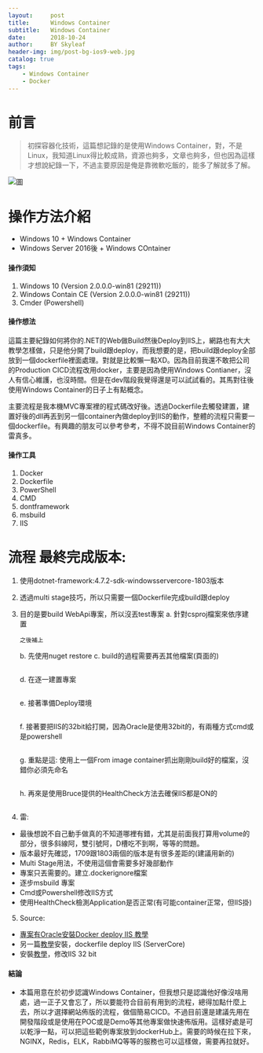 ```yaml
---
layout:     post
title:      Windows Container
subtitle:   Windows Container
date:       2018-10-24
author:     BY Skyleaf
header-img: img/post-bg-ios9-web.jpg
catalog: true
tags:
    - Windows Container
    - Docker
---
```

# 前言

>初探容器化技術，這篇想記錄的是使用Windows Container，對，不是Linux，我知道Linux得比較成熟，資源也夠多，文章也夠多，但也因為這樣才想說紀錄一下，不過主要原因是俺是靠微軟吃飯的，能多了解就多了解。


![圖](https://images.unsplash.com/photo-1494412651409-8963ce7935a7?ixlib=rb-1.2.1&ixid=eyJhcHBfaWQiOjEyMDd9&auto=format&fit=crop&w=1050&q=80)
# 操作方法介紹

- Windows 10 + Windows Container
- Windows Server 2016後 + Windows COntainer

#### 操作須知

1. Windows 10 (Version 2.0.0.0-win81 (29211))
2. Windows Contain CE (Version 2.0.0.0-win81 (29211))
3. Cmder (Powershell)


#### 操作想法

這篇主要紀錄如何將你的.NET的Web做Build然後Deploy到IIS上，網路也有大大教學怎樣做，只是他分開了build跟deploy，而我想要的是，把build跟deploy全部放到一個dockerfile裡面處理。對就是比較懶一點XD。因為目前我還不敢把公司的Production CICD流程改用docker，主要是因為使用Windows Contianer，沒人有信心維護，也沒時間。但是在dev階段我覺得還是可以試試看的。其馬對往後使用Windows Container的日子上有點概念。

主要流程是我本機MVC專案裡的程式碼改好後。透過Dockerfile去觸發建置，建置好後的dll再丟到另一個container內做deploy到IIS的動作，整體的流程只需要一個dockerfile。有興趣的朋友可以參考參考，不得不說目前Windows Container的雷真多。

#### 操作工具

1. Docker
2. Dockerfile
3. PowerShell
4. CMD
5. dontframework
6. msbuild
7. IIS

# 流程 最終完成版本:
1. 使用dotnet-framework:4.7.2-sdk-windowsservercore-1803版本
2. 透過multi stage技巧，所以只需要一個Dockerfile完成build跟deploy
3. 目的是要build WebApi專案，所以沒丟test專案
    a. 針對csproj檔案來依序建置

    ```
    之後補上
    ```	
    b. 先使用nuget restore
    c. build的過程需要再丟其他檔案(頁面的)
    ```

    ```	
    d. 在逐一建置專案
    ```

    ```	
    e. 接著準備Deploy環境
    ```

    ```	
    f. 接著要把IIS的32bit給打開，因為Oracle是使用32bit的，有兩種方式cmd或是powershell
    ```

    ```	
    g. 重點是這: 使用上一個From image container抓出剛剛build好的檔案，沒錯你必須先命名
    ```

    ```	
    h. 再來是使用Bruce提供的HealthCheck方法去確保IIS都是ON的
    ```

    ```	

4. 雷:
- 最後想說不自己動手做真的不知道哪裡有錯，尤其是前面我打算用volume的部分，很多斜線阿，雙引號阿，D槽吃不到啊，等等的問題。
- 版本最好先確認，1709跟1803兩個的版本是有很多差距的(建議用新的)
- Multi Stage用法，不使用這個會需要多好幾部動作
- 專案只丟需要的。建立.dockerignore檔案
- 逐步msbuild 專案
- Cmd或Powershell修改IIS方式
- 使用HealthCheck檢測Application是否正常(有可能container正常，但IIS掛)

5. Source: 
- [專案有Oracle安裝Docker deploy IIS 教學](http://www.codesin.net/post/Oracle_ODAC/) 
- 另一篇[教學](https://www.red-gate.com/simple-talk/sysadmin/virtualization/working-windows-containers-docker-running/)安裝，dockerfile deploy IIS (ServerCore)
- 安裝[教學](http://stevenfollis.com/2017/10/05/access-database-windows-container/)，修改IIS 32 bit

#### 結論

- 本篇用意在於初步認識Windows Container，但我想只是認識他好像沒啥用處，過一正子又會忘了，所以要能符合目前有用到的流程，總得加點什麼上去，所以才選擇網站佈版的流程，做個簡易CICD。不過目前還是建議先用在開發階段或是使用在POC或是Demo等其他專案做快速佈版用。這樣好處是可以乾淨一點，可以把這些範例專案放到dockerHub上。需要的時候在拉下來，NGINX，Redis，ELK，RabbiMQ等等的服務也可以這樣做，需要再拉就好。

```

```	
		

